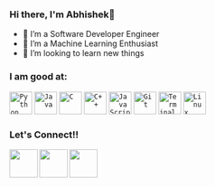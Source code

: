 ### Hi there, I'm Abhishek👋

- 🔭 I’m a Software Developer Engineer
- 🌱 I’m a Machine Learning Enthusiast
- 👯 I’m looking to learn new things


### I am good at:
<code><img width="40px" src="https://img.icons8.com/color/2x/python.png" title="Python"/></code>
<code><img width="40px" src="https://img.icons8.com/color/2x/java.png" title="Java"/></code>
<code><img width="40px" src="https://img.icons8.com/color/2x/c-programming.png" title="C"/></code>
<code><img width="40px" src="https://img.icons8.com/color/2x/c-plus-plus-logo.png" title="C++"/></code>
<code><img width="40px" src="https://img.icons8.com/color/2x/javascript.png" title="JavaScript"/></code>
<code><img width="40px" src="https://img.icons8.com/color/2x/git.png" title="Git"/></code>
<code><img width="40px" src="https://img.icons8.com/fluent/96/console.png" title="Terminal"/></code>
<code><img width="40px" src="https://img.icons8.com/color/2x/linux.png" title="Linux"/></code>

### Let's Connect!!

<a href="https://www.linkedin.com/in/abhishek-gupta-1a4622167/">
  <img align="left" width="50px" src="https://img.icons8.com/plasticine/2x/linkedin.png" />
</a>
<a href="https://twitter.com/Abhishe_18?s=08/">
  <img align="left" width="50px" src="https://img.icons8.com/plasticine/2x/twitter.png" />
</a>
<a href = "mailto: lgabhishek18@gmail.com">
  <img align="left" width="50px" src="https://img.icons8.com/plasticine/2x/gmail.png" />
</a>
<br>
